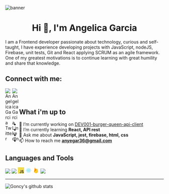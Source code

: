 ![banner](https://user-images.githubusercontent.com/70681219/214200802-4cf30dba-4da6-4d42-93f7-c7d7aaae5a38.jpg)

<h1 align="center">Hi 👋, I'm Angelica Garcia</h1>
<p>I am a Frontend developer passionate about technology, curious and self-taught, I have experience developing projects with JavaScript, nodeJS, Firebase, unit tests, Git and React applying SCRUM as an agile framework. One of my greatest motivations is to continue learning with great humility and share that knowledge.</p>

## Connect with me:

<a href="https://twitter.com/YessBl4ck" target="_blank">
  <img align="left" alt="Angelica Garcia Twitter" width="22px" src="https://icongr.am/fontawesome/twitter.svg?size=128&color=70c8ff" />
</a>
<a href="https://www.linkedin.com/in/angelica-garcia-osorio/" target="_blank">
  <img align="left" alt="Angelica Garcia LinkedIn" width="22px" src="https://icongr.am/fontawesome/linkedin.svg?size=128&color=70c8ff" />
</a>

<br />
<br />

## What i'm up to

- 🔭 I’m currently working on [DEV001-burger-queen-api-client](https://github.com/YessBlack/DEV001-burger-queen-api-client)
- 🌱 I’m currently learning **React, API rest**
- 💬 Ask me about **JavaScript, jest, firebase, html, css**
- 📫 How to reach me **anyegar36@gmail.com**

## Languages and Tools
<code><img height="20" src="https://cdn.worldvectorlogo.com/logos/html-1.svg"></code>
<code><img height="20" src="https://upload.wikimedia.org/wikipedia/commons/thumb/6/62/CSS3_logo.svg/250px-CSS3_logo.svg.png"></code>
<code><img height="20" src="https://raw.githubusercontent.com/github/explore/80688e429a7d4ef2fca1e82350fe8e3517d3494d/topics/javascript/javascript.png"></code>
<code><img height="20" src="https://raw.githubusercontent.com/github/explore/80688e429a7d4ef2fca1e82350fe8e3517d3494d/topics/react/react.png"></code>
<code><img height="20" src="https://raw.githubusercontent.com/github/explore/80688e429a7d4ef2fca1e82350fe8e3517d3494d/topics/firebase/firebase.png"></code>
<code><img height="20" src="https://cdn.iconscout.com/icon/free/png-256/jest-3521517-2945020.png"></code>

---

![Goncy's github stats](https://github-readme-stats.vercel.app/api?username=yessblack&show_icons=true&hide_border=true)
